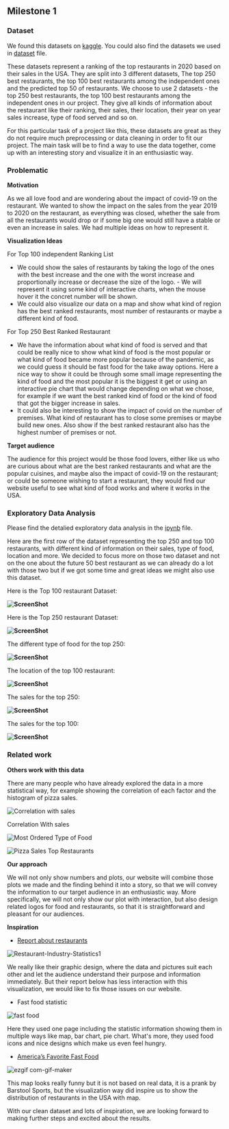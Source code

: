 ## Milestone 1

### Dataset ###

We found this datasets on [kaggle](https://www.kaggle.com/michau96/restaurant-business-rankings-2020). You could also find the datasets we used in [dataset](../dataset/) file.

These datasets represent a ranking of the top restaurants in 2020 based on their sales in the USA. They are split into 3 different datasets, The top 250 best restaurants, the top 100 best restaurants among the independent ones and the predicted top 50 of restaurants. We choose to use 2 datasets -  the top 250 best restaurants, the top 100 best restaurants among the independent ones  in our project. They give all kinds of information about the restaurant like their ranking, their sales, their location, their year on year sales increase, type of food served and so on.

For this particular task of a project like this, these datasets are great as they do not require much preprocessing or data cleaning in order to fit our project. The main task will be to find a way to use the data together, come up with an interesting story and visualize it in an enthusiastic way.

### Problematic ###

**Motivation**

As we all love food and are wondering about the impact of covid-19 on the restaurant. We wanted to show the impact on the sales from the year 2019 to 2020 on the restaurant, as everything was closed, whether the sale from all the restaurants would drop or if some big one would still have a stable or even an increase in sales. We had multiple ideas on how to represent it.

**Visualization Ideas**

For Top 100 independent Ranking List
- We could show the sales of restaurants by taking the logo of the ones with the best increase and the one with the worst increase and proportionally increase or decrease the size of the logo. - We will represent it using some kind of interactive charts, when the mouse hover it the concret number will be shown.
- We could also visualize our data on a map and show what kind of region has the best ranked restaurants, most number of restaurants or maybe a different kind of food.

For Top 250 Best Ranked Restaurant
- We have the information about what kind of food is served and that could be really nice to show what kind of food is the most popular or what kind of food became more popular because of the pandemic, as we could guess it should be fast food for the take away options. Here a nice way to show it could be through some small image representing the kind of food and the most popular it is the biggest it get or using an interactive pie chart that would change depending on what we chose, for example if we want the best ranked kind of food or the kind of food that got the bigger increase in sales.
- It could also be interesting to show the impact of covid on the number of premises. What kind of restaurant has to close some premises or maybe build new ones. Also show if the best ranked restaurant also has the highest number of premises or not.

**Target audience**

The audience for this project would be those food lovers, either like us who are curious about what are the best ranked restaurants and what are the popular cuisines, and maybe also  the impact of covid-19 on the restaurant; or could be someone wishing to start a restaurant, they would find our website useful to see what kind of food works and where it works in the USA.


### Exploratory Data Analysis ###

Please find the detalied exploratory data analysis in the [ipynb](EDA.ipynb) file.

Here are the first row of the dataset representing the top 250 and top 100 restaurants, with different kind of information on their sales, type of food, location and more. We decided to focus more on those two dataset and not on the one about the future 50 best restaurant as we can already do a lot with those two but if we got some time and great ideas we might also use this dataset.

Here is the Top 100 restaurant Dataset:

**![ScreenShot](../image/top100.PNG?raw=true)**

Here is the Top 250 restaurant Dataset:

**![ScreenShot](../image/top250.PNG?raw=true)**

The different type of food for the top 250:

**![ScreenShot](../image/250FoodType.PNG?raw=true)**

The location of the top 100 restaurant:

**![ScreenShot](../image/100Location.PNG?raw=true)**

The sales for the top 250:

**![ScreenShot](../image/250Sales.PNG?raw=true)**

The sales for the top 100:

**![ScreenShot](../image/100Sales.PNG?raw=true)**


### Related work ###
**Others work with this data**

There are many people who have already explored the data in a more statistical way, for example showing the correlation of each factor and the histogram of pizza sales.

![Correlation with sales](https://user-images.githubusercontent.com/32882147/115751621-a516f100-a399-11eb-8e71-467f7abf8b19.png)

Correlation With sales

![Most Ordered Type of Food](https://user-images.githubusercontent.com/32882147/115751856-dbed0700-a399-11eb-9ec4-b79f2fc4b7c7.png)

![Pizza Sales Top Restaurants](https://user-images.githubusercontent.com/32882147/115751999-faeb9900-a399-11eb-978d-857eb9ffa415.png)


**Our approach**

We will not only show numbers and plots, our website will combine those plots we made and the finding behind it into a story, so that we will convey the information to our target audience in an enthusiastic way. More specifically, we will not only show our plot with interaction, but also design related logos for food and restaurants, so that it is straightforward and pleasant for our audiences.  

**Inspiration**

- [Report about restaurants](https://brandongaille.com/33-awesome-restaurant-industry-statistics-and-facts/)

![Restaurant-Industry-Statistics1](https://user-images.githubusercontent.com/32882147/115752524-78afa480-a39a-11eb-9333-7842a7beb7db.jpg)

We really like their graphic design, where the data and pictures suit each other and let the audience understand their purpose and information immediately. But their report below has less interaction with this visualization, we would like to fix those issues on our website.

- Fast food statistic

![fast food](https://user-images.githubusercontent.com/32882147/115752552-7ea58580-a39a-11eb-8a6a-a651d5755ebb.jpg)

Here they used one page including the statistic information showing them in multiple ways like map, bar chart, pie chart. What's more, they used food icons and nice designs which make us even feel hungry.

- [America’s Favorite Fast Food](https://www.snopes.com/fact-check/americas-favorite-fast-food/)

![ezgif com-gif-maker](https://user-images.githubusercontent.com/32882147/115754569-9d0c8080-a39c-11eb-9580-3ca5f2390584.jpg)


This map looks really funny but it is not based on real data, it is a prank by Barstool Sports, but the visualization way did inspire us to show the distribution of restaurants in the USA with map.

With our clean dataset and lots of inspiration, we are looking forward to making further steps and excited about the results.

